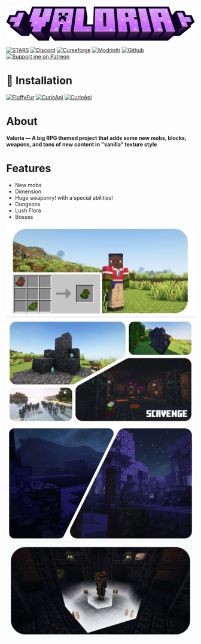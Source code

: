 ![Valoria](https://raw.githubusercontent.com/IriDark/Valoria-Wiki/refs/heads/master/static/img/assets/valoria_title.png)

[![STARS](https://img.shields.io/github/stars/IriDark/Valoria?style=for-the-badge&label=%E2%AD%90%EF%B8%8FSTAR%20Valoria)](https://github.com/IriDark/Valoria)
[![Discord](https://img.shields.io/discord/859843420603416618?style=for-the-badge&color=6aa84f&logo=discord&label=VALORIA)](https://discord.gg/wWdXpwuPmK)
[![Curseforge](https://img.shields.io/curseforge/dt/698244?style=for-the-badge&color=6aa84f&logo=curseforge&label=VALORIA)](https://www.curseforge.com/minecraft/mc-mods/valoria)
[![Modrinth](https://img.shields.io/modrinth/dt/valoria?style=for-the-badge&color=6aa84f&logo=modrinth&label=VALORIA)](https://modrinth.com/mod/valoria)
[![Github](https://img.shields.io/github/issues-pr/IriDark/Valoria?color=6aa84f&include_prereleases&label=ISSUES%20|%20PR&logo=github&logoColor=white&style=for-the-badge)](https://github.com/IriDark/Valoria)
[![Support me on Patreon](https://img.shields.io/endpoint.svg?url=https%3A%2F%2Fshieldsio-patreon.vercel.app%2Fapi%3Fusername%3DValoriaMod%26type%3Dpatrons&style=for-the-badge)](https://patreon.com/ValoriaMod)
# 🔸 Installation

[![FluffyFur](https://img.shields.io/badge/%20-FLUFFY%20FUR-5800ff?style=for-the-badge&color=d77787&logo=githubsponsors&logoColor=000000&labelColor=FFFFFF)](https://github.com/MaxBogomol/FluffyFur/tree/master)
[![CurioApi](https://img.shields.io/badge/%20-CURIOS%20API-000000?style=for-the-badge&color=d48526&logo=curseforge&logoColor=000000&labelColor=FFFFFF)](https://www.curseforge.com/minecraft/mc-mods/curios)
[![CurioApi](https://img.shields.io/badge/%20-CURIOS%20API-000000?style=for-the-badge&color=349a46&logo=modrinth&logoColor=000000&labelColor=FFFFFF)](https://modrinth.com/mod/curios)

# About
**Valoria — A big RPG themed project that adds some new mobs, blocks, weapons, and tons of new content in "vanilla" texture style**

# Features
- New mobs 
- Dimension
- Huge weaponry! with a special abilities!
- Dungeons
- Lush Flora
- Bosses

![Accessories](https://raw.githubusercontent.com/IriDark/Valoria-Wiki/refs/heads/master/static/img/assets/accessories.jpg)
![Scavenge](https://raw.githubusercontent.com/IriDark/Valoria-Wiki/refs/heads/master/static/img/assets/scavenge.png)
![Valoria](https://raw.githubusercontent.com/IriDark/Valoria-Wiki/refs/heads/master/static/img/assets/valoria.jpg)
![Necromancer](https://raw.githubusercontent.com/IriDark/Valoria-Wiki/refs/heads/master/static/img/assets/necromancer.jpg)
